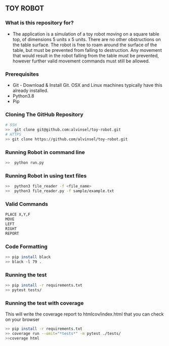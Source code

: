 
## TOY ROBOT
### What is this repository for? ###

* The application is a simulation of a toy robot moving on a square table top, of dimensions 5 units x 5 units. There are no
other obstructions on the table surface. The robot is free to roam around the surface of the table, but must be prevented
from falling to destruction. Any movement that would result in the robot falling from the table must be prevented,
however further valid movement commands must still be allowed.


### Prerequisites ###

* Git - Download & Install Git. OSX and Linux machines typically have this already installed.
* Python3.8
* Pip


### Cloning The GitHub Repository ###

```bash
# SSH
>>  git clone git@github.com:alvinsel/toy-robot.git
# HTTPS
>> git clone https://github.com/alvinsel/toy-robot.git
```
### Running Robot in command line ###
```bash
>>  python run.py
```

### Running Robot in using text files ###
```bash
>>  python3 file_reader -f <file_name>
>>  python3 file_reader.py -f sample/example.txt
```
### Valid Commands ###
```bash
PLACE X,Y,F
MOVE
LEFT
RIGHT
REPORT
```
### Code Formatting ###
```bash
>> pip install black
>> black -l 79 .
```

### Running the test ###
```bash
>> pip install -r requirements.txt
>> pytest tests/
```

### Running the test with coverage ###
This will write the coverage report to htmlcov/index.html that you can check on your browser
```bash
>> pip install -r requirements.txt
>> coverage run --omit="*tests*" -m pytest ./tests/
>>coverage html
```
